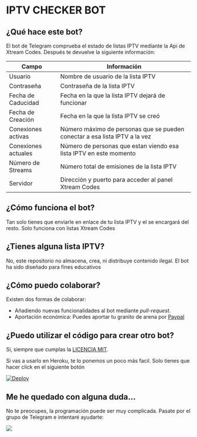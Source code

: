 # IPTV CHECKER BOT

## ¿Qué hace este bot?
El bot de Telegram comprueba el estado de listas IPTV mediante la Api de Xtream Codes. Después te devuelve la siguiente información:

|Campo|Información|
|----|-----|
|Usuario|Nombre de usuario de la lista IPTV|
|Contraseña|Contraseña de la lista IPTV|
|Fecha de Caducidad| Fecha en la que la lista IPTV dejará de funcionar|
|Fecha de Creación| Fecha en la que la lista IPTV se creó|
|Conexiones activas| Número máximo de personas que se pueden conectar a esa lista IPTV a la vez|
|Conexiones actuales| Número de personas que estan viendo esa lista IPTV en este momento|
|Número de Streams|Número total de emisiones de la lista IPTV|
|Servidor|Dirección y puerto para acceder al panel Xtream Codes|

## ¿Cómo funciona el bot?

Tan solo tienes que enviarle en enlace de tu lista IPTV y el se encargará del resto. Solo funciona con listas Xtream Codes


## ¿Tienes alguna lista IPTV?

No, este repositorio no almacena, crea, ni distribuye contenido ilegal. El bot ha sido diseñado para fines educativos 

## ¿Cómo puedo colaborar?
Existen dos formas de colaborar:
- Añadiendo nuevas funcionalidades al bot mediante _pull-request_. 
- Aportación económica: Puedes aportar tu granito de arena por [Paypal](https://paypal.me/panleoad)

## ¿Puedo utilizar el código para crear otro bot?
Sí, siempre que cumplas la [LICENCIA MIT](https://github.com/adrianpaniagualeon/iptv-checker/blob/main/LICENSE).

Si vas a usarlo en Heroku, te lo ponemos un poco más facil. Solo tienes que hacer click en el siguiente botón

[![Deploy](https://www.herokucdn.com/deploy/button.svg)](https://dashboard.heroku.com/new?template=https%3A%2F%2Fgithub.com%2Fadrianpaniagualeon%2Fiptv-checker)

## Me he quedado con alguna duda...
No te preocupes, la programación puede ser muy complicada. Pasate por el grupo de Telegram e intentaré ayudarte: 

<a href="https://t.me/adrianpaniagua"><img src="https://img.shields.io/badge/Join-Support%20Group-blue.svg?style=for-the-badge&logo=Telegram"></a>
